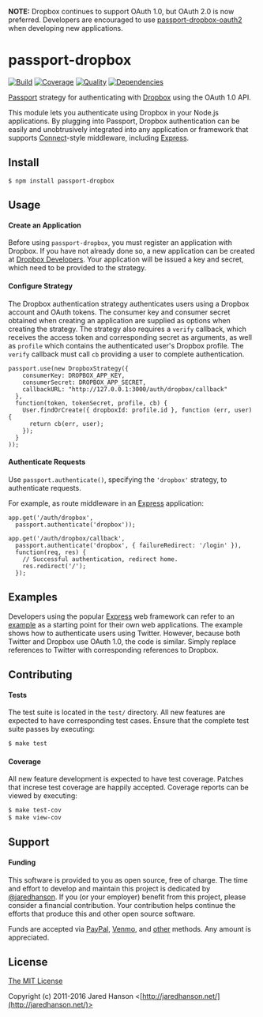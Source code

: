 **NOTE:** Dropbox continues to support OAuth 1.0, but OAuth 2.0 is now
preferred.  Developers are encouraged to use [passport-dropbox-oauth2](https://github.com/florianheinemann/passport-dropbox-oauth2)
when developing new applications.


# passport-dropbox

[![Build](https://img.shields.io/travis/jaredhanson/passport-dropbox.svg)](https://travis-ci.org/jaredhanson/passport-dropbox)
[![Coverage](https://img.shields.io/coveralls/jaredhanson/passport-dropbox.svg)](https://coveralls.io/r/jaredhanson/passport-dropbox)
[![Quality](https://img.shields.io/codeclimate/github/jaredhanson/passport-dropbox.svg?label=quality)](https://codeclimate.com/github/jaredhanson/passport-dropbox)
[![Dependencies](https://img.shields.io/david/jaredhanson/passport-dropbox.svg)](https://david-dm.org/jaredhanson/passport-dropbox)


[Passport](https://github.com/jaredhanson/passport) strategy for authenticating
with [Dropbox](http://www.dropbox.com/) using the OAuth 1.0 API.

This module lets you authenticate using Dropbox in your Node.js applications.
By plugging into Passport, Dropbox authentication can be easily and
unobtrusively integrated into any application or framework that supports
[Connect](http://www.senchalabs.org/connect/)-style middleware, including
[Express](http://expressjs.com/).

## Install

    $ npm install passport-dropbox

## Usage

#### Create an Application

Before using `passport-dropbox`, you must register an application with Dropbox.
If you have not already done so, a new application can be created at
[Dropbox Developers](https://www.dropbox.com/developers).  Your application will
be issued a key and secret, which need to be provided to the strategy.

#### Configure Strategy

The Dropbox authentication strategy authenticates users using a Dropbox account
and OAuth tokens.  The consumer key and consumer secret obtained when creating
an application are supplied as options when creating the strategy.  The strategy
also requires a `verify` callback, which receives the access token and
corresponding secret as arguments, as well as `profile` which contains the
authenticated user's Dropbox profile.   The `verify` callback must call `cb`
providing a user to complete authentication.

    passport.use(new DropboxStrategy({
        consumerKey: DROPBOX_APP_KEY,
        consumerSecret: DROPBOX_APP_SECRET,
        callbackURL: "http://127.0.0.1:3000/auth/dropbox/callback"
      },
      function(token, tokenSecret, profile, cb) {
        User.findOrCreate({ dropboxId: profile.id }, function (err, user) {
          return cb(err, user);
        });
      }
    ));

#### Authenticate Requests

Use `passport.authenticate()`, specifying the `'dropbox'` strategy, to
authenticate requests.

For example, as route middleware in an [Express](http://expressjs.com/)
application:

    app.get('/auth/dropbox',
      passport.authenticate('dropbox'));
    
    app.get('/auth/dropbox/callback', 
      passport.authenticate('dropbox', { failureRedirect: '/login' }),
      function(req, res) {
        // Successful authentication, redirect home.
        res.redirect('/');
      });

## Examples

Developers using the popular [Express](http://expressjs.com/) web framework can
refer to an [example](https://github.com/passport/express-4.x-twitter-example)
as a starting point for their own web applications.  The example shows how to
authenticate users using Twitter.  However, because both Twitter and Dropbox use
OAuth 1.0, the code is similar.  Simply replace references to Twitter with
corresponding references to Dropbox.

## Contributing

#### Tests

The test suite is located in the `test/` directory.  All new features are
expected to have corresponding test cases.  Ensure that the complete test suite
passes by executing:

```bash
$ make test
```

#### Coverage

All new feature development is expected to have test coverage.  Patches that
increse test coverage are happily accepted.  Coverage reports can be viewed by
executing:

```bash
$ make test-cov
$ make view-cov
```

## Support

#### Funding

This software is provided to you as open source, free of charge.  The time and
effort to develop and maintain this project is dedicated by [@jaredhanson](https://github.com/jaredhanson).
If you (or your employer) benefit from this project, please consider a financial
contribution.  Your contribution helps continue the efforts that produce this
and other open source software.

Funds are accepted via [PayPal](https://paypal.me/jaredhanson), [Venmo](https://venmo.com/jaredhanson),
and [other](http://jaredhanson.net/pay) methods.  Any amount is appreciated.

## License

[The MIT License](http://opensource.org/licenses/MIT)

Copyright (c) 2011-2016 Jared Hanson <[http://jaredhanson.net/](http://jaredhanson.net/)>
